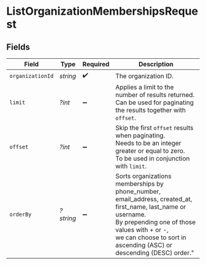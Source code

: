 # ListOrganizationMembershipsRequest


## Fields

| Field                                                                                                                                                                                                                               | Type                                                                                                                                                                                                                                | Required                                                                                                                                                                                                                            | Description                                                                                                                                                                                                                         |
| ----------------------------------------------------------------------------------------------------------------------------------------------------------------------------------------------------------------------------------- | ----------------------------------------------------------------------------------------------------------------------------------------------------------------------------------------------------------------------------------- | ----------------------------------------------------------------------------------------------------------------------------------------------------------------------------------------------------------------------------------- | ----------------------------------------------------------------------------------------------------------------------------------------------------------------------------------------------------------------------------------- |
| `organizationId`                                                                                                                                                                                                                    | *string*                                                                                                                                                                                                                            | :heavy_check_mark:                                                                                                                                                                                                                  | The organization ID.                                                                                                                                                                                                                |
| `limit`                                                                                                                                                                                                                             | *?int*                                                                                                                                                                                                                              | :heavy_minus_sign:                                                                                                                                                                                                                  | Applies a limit to the number of results returned.<br/>Can be used for paginating the results together with `offset`.                                                                                                               |
| `offset`                                                                                                                                                                                                                            | *?int*                                                                                                                                                                                                                              | :heavy_minus_sign:                                                                                                                                                                                                                  | Skip the first `offset` results when paginating.<br/>Needs to be an integer greater or equal to zero.<br/>To be used in conjunction with `limit`.                                                                                   |
| `orderBy`                                                                                                                                                                                                                           | *?string*                                                                                                                                                                                                                           | :heavy_minus_sign:                                                                                                                                                                                                                  | Sorts organizations memberships by phone_number, email_address, created_at, first_name, last_name or username.<br/>By prepending one of those values with + or -,<br/>we can choose to sort in ascending (ASC) or descending (DESC) order." |